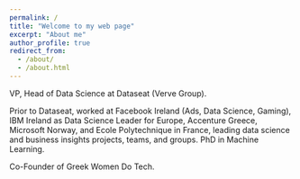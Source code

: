 ```yaml
---
permalink: /
title: "Welcome to my web page"
excerpt: "About me"
author_profile: true
redirect_from: 
  - /about/
  - /about.html
---
```


VP, Head of Data Science at Dataseat (Verve Group). 

Prior to Dataseat, worked at Facebook Ireland (Ads, Data Science, Gaming), IBM Ireland as Data Science Leader for Europe, Accenture Greece, Microsoft Norway, and Ecole Polytechnique in France, leading data science and business insights projects, teams, and groups. PhD in Machine Learning. 

Co-Founder of Greek Women Do Tech.